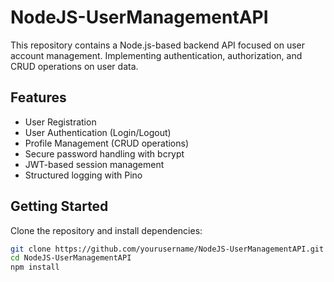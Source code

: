 # NodeJS-UserManagementAPI

This repository contains a Node.js-based backend API focused on user account management. Implementing authentication, authorization, and CRUD operations on user data.

## Features

- User Registration
- User Authentication (Login/Logout)
- Profile Management (CRUD operations)
- Secure password handling with bcrypt
- JWT-based session management
- Structured logging with Pino

## Getting Started

Clone the repository and install dependencies:

```bash
git clone https://github.com/yourusername/NodeJS-UserManagementAPI.git
cd NodeJS-UserManagementAPI
npm install
